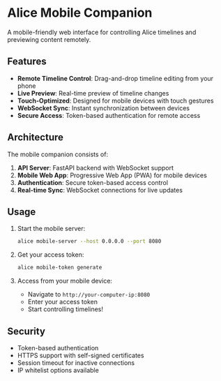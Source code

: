 # Alice Mobile Companion

A mobile-friendly web interface for controlling Alice timelines and previewing content remotely.

## Features

- **Remote Timeline Control**: Drag-and-drop timeline editing from your phone
- **Live Preview**: Real-time preview of timeline changes
- **Touch-Optimized**: Designed for mobile devices with touch gestures
- **WebSocket Sync**: Instant synchronization between devices
- **Secure Access**: Token-based authentication for remote access

## Architecture

The mobile companion consists of:
1. **API Server**: FastAPI backend with WebSocket support
2. **Mobile Web App**: Progressive Web App (PWA) for mobile devices
3. **Authentication**: Secure token-based access control
4. **Real-time Sync**: WebSocket connections for live updates

## Usage

1. Start the mobile server:
   ```bash
   alice mobile-server --host 0.0.0.0 --port 8080
   ```

2. Get your access token:
   ```bash
   alice mobile-token generate
   ```

3. Access from your mobile device:
   - Navigate to `http://your-computer-ip:8080`
   - Enter your access token
   - Start controlling timelines!

## Security

- Token-based authentication
- HTTPS support with self-signed certificates
- Session timeout for inactive connections
- IP whitelist options available